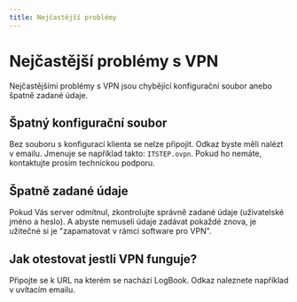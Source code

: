 ```yaml
---
title: Nejčastější problémy
---
```


# Nejčastější problémy s VPN

Nejčastějšími problémy s VPN jsou chybějící konfigurační soubor anebo špatně zadané údaje.

## Špatný konfigurační soubor

Bez souboru s konfigurací klienta se nelze připojit. Odkaz byste měli nalézt v emailu. Jmenuje se například takto: `ITSTEP.ovpn`. Pokud ho nemáte, kontaktujte prosím technickou podporu.

## Špatně zadané údaje

Pokud Vás server odmítnul, zkontrolujte správně zadané údaje (uživatelské jméno a heslo). A abyste nemuseli údaje zadávat pokaždé znova, je užitečné si je "zapamatovat v rámci software pro VPN".

## Jak otestovat jestli VPN funguje?

Připojte se k URL na kterém se nachází LogBook. Odkaz naleznete například v uvítacím emailu.
